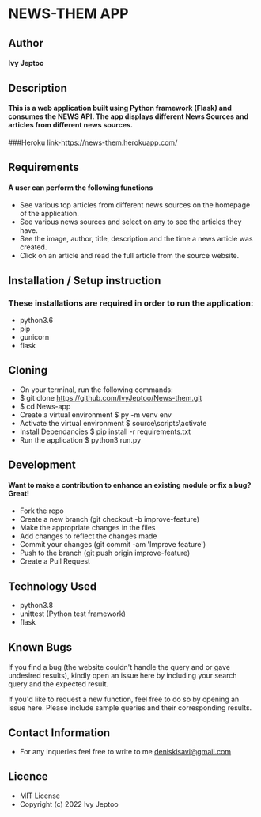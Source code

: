 # NEWS-THEM APP
## Author
#### Ivy Jeptoo
## Description
#### This is a web application built using Python framework (Flask) and consumes the NEWS API. The app displays different News Sources and articles from different news sources.
###Heroku link-https://news-them.herokuapp.com/
## Requirements
#### A user can perform the following functions
* See various top articles from different news sources on the homepage of the application.
* See various news sources and select on any to see the articles they have.
* See the image, author, title, description and the time a news article was created.
* Click on an article and read the full article from the source website.
## Installation / Setup instruction
### These installations are required in order to run the application:
* python3.6
* pip
* gunicorn
* flask
## Cloning
* On your terminal, run the following commands:
* $ git clone https://github.com/IvyJeptoo/News-them.git
* $ cd News-app
* Create a virtual environment $ py -m venv env
* Activate the virtual environment $ source\scripts\activate
* Install Dependancies $ pip install -r requirements.txt
* Run the application $ python3 run.py
## Development
#### Want to make a contribution to enhance an existing module or fix a bug? Great!
* Fork the repo
* Create a new branch (git checkout -b improve-feature)
* Make the appropriate changes in the files
* Add changes to reflect the changes made
* Commit your changes (git commit -am 'Improve feature')
* Push to the branch (git push origin improve-feature)
* Create a Pull Request
## Technology Used
* python3.8
* unittest (Python test framework)
* flask
## Known Bugs
#### 
If you find a bug (the website couldn't handle the query and or gave undesired results), kindly open an issue here by including your search query and the expected result.

If you'd like to request a new function, feel free to do so by opening an issue here. Please include sample queries and their corresponding results.
## Contact Information
* For any inqueries feel free to write to me deniskisavi@gmail.com
## Licence
* MIT License
* Copyright (c) 2022 Ivy Jeptoo

